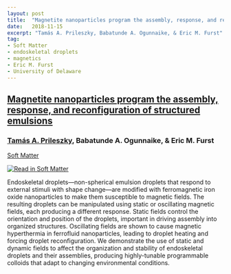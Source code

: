 ```yaml
---
layout: post
title:  "Magnetite nanoparticles program the assembly, response, and reconfiguration of structured emulsions"
date:   2018-11-15
excerpt: "Tamás A. Prileszky, Babatunde A. Ogunnaike, & Eric M. Furst"
tag:
- Soft Matter
- endoskeletal droplets
- magnetics
- Eric M. Furst
- University of Delaware
---
```


<h2><a href="https://doi.org/10.1039/C8SM01931B">Magnetite nanoparticles program the assembly, response, and reconfiguration of structured emulsions</a></h3>
<h3><u>Tamás A. Prileszky</u>, Babatunde A. Ogunnaike, & Eric M. Furst</h3>
<a href="https://pubs.rsc.org/en/journals/journalissues/sm#!recentarticles&adv">Soft Matter</a><br>

<a href="https://doi.org/10.1039/C8SM01931B"><img src="{{ site.url }}/images/Magnetic_droplets.gif" alt="Read in Soft Matter"></a><br>

Endoskeletal droplets—non-spherical emulsion droplets that respond to external stimuli with shape change—are modified with ferromagnetic iron oxide nanoparticles to make them susceptible to magnetic fields. The resulting droplets can be manipulated using static or oscillating magnetic fields, each producing a different response. Static fields control the orientation and position of the droplets, important in driving assembly into organized structures. Oscillating fields are shown to cause magnetic hyperthermia in ferrofluid nanoparticles, leading to droplet heating and forcing droplet reconfiguration. We demonstrate the use of static and dynamic fields to affect the organization and stability of endoskeletal droplets and their assemblies, producing highly-tunable programmable colloids that adapt to changing environmental conditions.<br>
